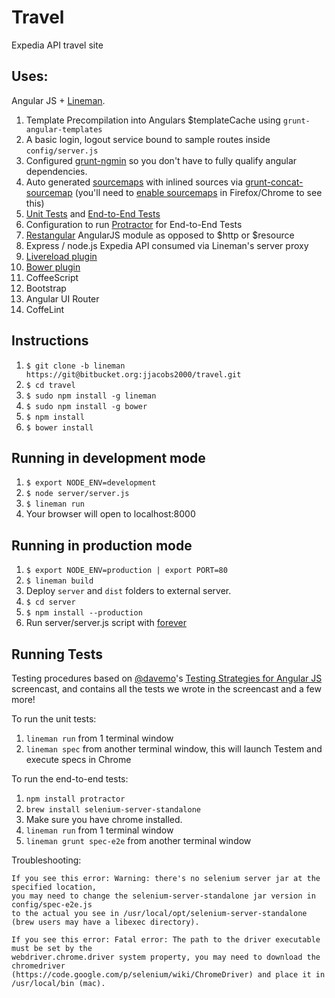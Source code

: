 # Travel

Expedia API travel site

## Uses:

Angular JS + [Lineman](http://www.linemanjs.com).

1. Template Precompilation into Angulars $templateCache using `grunt-angular-templates`
2. A basic login, logout service bound to sample routes inside `config/server.js`
3. Configured [grunt-ngmin](https://github.com/btford/grunt-ngmin) so you don't have to fully qualify angular dependencies.
4. Auto generated [sourcemaps](http://www.html5rocks.com/en/tutorials/developertools/sourcemaps/) with inlined sources via [grunt-concat-sourcemap](https://github.com/kozy4324/grunt-concat-sourcemap) (you'll need to [enable sourcemaps](http://cl.ly/image/1d0X2z2u1E3b) in Firefox/Chrome to see this)
5. [Unit Tests](https://github.com/linemanjs/lineman-angular-template/tree/master/spec) and [End-to-End Tests](https://github.com/linemanjs/lineman-angular-template/tree/master/spec-e2e)
6. Configuration to run [Protractor](https://github.com/juliemr/protractor) for End-to-End Tests
7. [Restangular](https://github.com/mgonto/restangular) AngularJS module as opposed to $http or $resource
8. Express / node.js Expedia API consumed via Lineman's server proxy
9. [Livereload plugin](https://github.com/linemanjs/lineman-livereload)
10. [Bower plugin](https://github.com/linemanjs/lineman-bower)
11. CoffeeScript
12. Bootstrap
13. Angular UI Router
14. CoffeLint

## Instructions
1. `$ git clone -b lineman https://git@bitbucket.org:jjacobs2000/travel.git`
2. `$ cd travel`
3. `$ sudo npm install -g lineman`
4. `$ sudo npm install -g bower`
5. `$ npm install`
6. `$ bower install`

## Running in development mode
1. `$ export NODE_ENV=development`
2. `$ node server/server.js`
3. `$ lineman run`
4. Your browser will open to localhost:8000

## Running in production mode
1. `$ export NODE_ENV=production | export PORT=80`
2. `$ lineman build`
3. Deploy `server` and `dist` folders to external server.
4. `$ cd server`
5. `$ npm install --production`
6. Run server/server.js script with [forever](http://labs.telasocial.com/nodejs-forever-daemon/)

## Running Tests
Testing procedures based on [@davemo](http://www.github.com/davemo)'s [Testing Strategies for Angular JS](http://www.youtube.com/watch?v=UYVcY9EJcRs) screencast, and contains all the tests we wrote in the screencast and a few more!

To run the unit tests:

1. `lineman run` from 1 terminal window
2. `lineman spec` from another terminal window, this will launch Testem and execute specs in Chrome

To run the end-to-end tests:

1. `npm install protractor`
2. `brew install selenium-server-standalone`
3. Make sure you have chrome installed.
4. `lineman run` from 1 terminal window
5. `lineman grunt spec-e2e` from another terminal window

  Troubleshooting:

    If you see this error: Warning: there's no selenium server jar at the specified location,
    you may need to change the selenium-server-standalone jar version in config/spec-e2e.js
    to the actual you see in /usr/local/opt/selenium-server-standalone (brew users may have a libexec directory).

    If you see this error: Fatal error: The path to the driver executable must be set by the
    webdriver.chrome.driver system property, you may need to download the chromedriver
    (https://code.google.com/p/selenium/wiki/ChromeDriver) and place it in /usr/local/bin (mac).